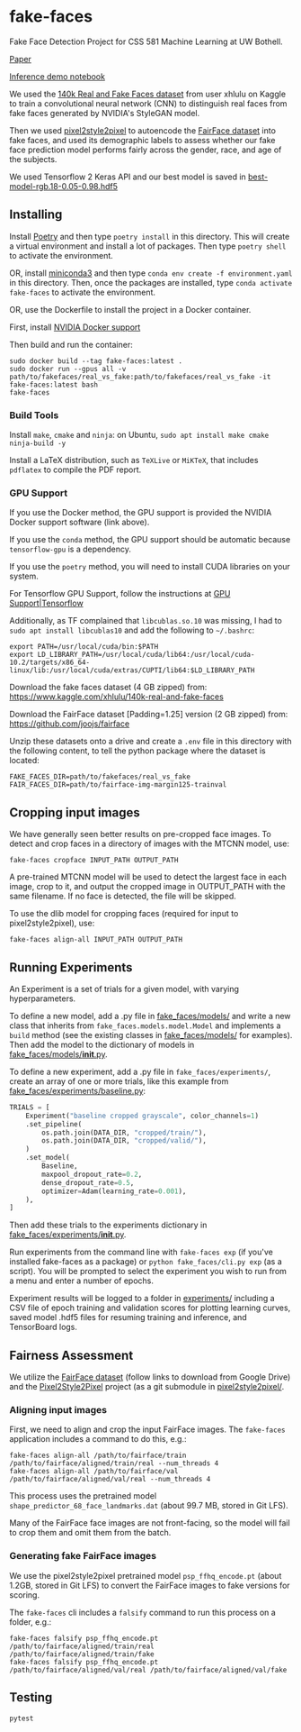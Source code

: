 # fake-faces

Fake Face Detection Project for CSS 581 Machine Learning at UW Bothell.

[Paper](FightingFakesFairly.pdf)

[Inference demo notebook](notebooks/inference.ipynb)

We used the [140k Real and Fake Faces dataset](https://www.kaggle.com/xhlulu/140k-real-and-fake-faces)
from user xhlulu on Kaggle to train a convolutional neural network (CNN) to
distinguish real faces from fake faces generated by NVIDIA's StyleGAN model.

Then we used
[pixel2style2pixel](https://www.kaggle.com/xhlulu/140k-real-and-fake-faces) to
autoencode the [FairFace dataset](https://github.com/joojs/fairface) into fake
faces, and used its demographic labels to assess whether our fake face
prediction model performs fairly across the gender, race, and age of the
subjects.

We used Tensorflow 2 Keras API and our best model is saved in
[best-model-rgb.18-0.05-0.98.hdf5](/best-model-rgb.18-0.05-0.98.hdf5)

## Installing

Install [Poetry](https://python-poetry.org/) and then type `poetry install` in this
directory. This will create a virtual environment and install a lot of packages.
Then type `poetry shell` to activate the environment.

OR, install [miniconda3](https://docs.conda.io/en/latest/miniconda.html) and then type
`conda env create -f environment.yaml` in this directory.
Then, once the packages are installed, type `conda activate fake-faces` to activate
the environment.

OR, use the Dockerfile to install the project in a Docker container.

First, install
[NVIDIA Docker support](https://docs.nvidia.com/datacenter/cloud-native/container-toolkit/install-guide.html#docker)

Then build and run the container:

``` shell
sudo docker build --tag fake-faces:latest .
sudo docker run --gpus all -v path/to/fakefaces/real_vs_fake:path/to/fakefaces/real_vs_fake -it fake-faces:latest bash
fake-faces
```
### Build Tools

Install `make`, `cmake` and `ninja`: on Ubuntu, `sudo apt install make cmake ninja-build -y`

Install a LaTeX distribution, such as `TeXLive` or `MiKTeX`, that includes `pdflatex`
to compile the PDF report.

### GPU Support

If you use the Docker method, the GPU support is provided the NVIDIA Docker support software (link above).

If you use the `conda` method, the GPU support should be automatic because
`tensorflow-gpu` is a dependency.

If you use the `poetry` method, you will need to install CUDA libraries on your system.

For Tensorflow GPU Support, follow the instructions at
[GPU Support|Tensorflow](https://www.tensorflow.org/install/gpu)

Additionally, as TF complained that `libcublas.so.10` was missing,
I had to `sudo apt install libcublas10` and add the following to `~/.bashrc`:

``` shell
export PATH=/usr/local/cuda/bin:$PATH
export LD_LIBRARY_PATH=/usr/local/cuda/lib64:/usr/local/cuda-10.2/targets/x86_64-linux/lib:/usr/local/cuda/extras/CUPTI/lib64:$LD_LIBRARY_PATH
```

Download the fake faces dataset (4 GB zipped) from:
https://www.kaggle.com/xhlulu/140k-real-and-fake-faces

Download the FairFace dataset [Padding=1.25] version (2 GB zipped)
from: https://github.com/joojs/fairface

Unzip these datasets onto a drive and create a `.env` file in this
directory with the following content, to tell the
python package where the dataset is located:

``` shell
FAKE_FACES_DIR=path/to/fakefaces/real_vs_fake
FAIR_FACES_DIR=path/to/fairface-img-margin125-trainval
```

## Cropping input images

We have generally seen better results on pre-cropped face images.
To detect and crop faces in a directory of images with the MTCNN model, use:

``` shell
fake-faces cropface INPUT_PATH OUTPUT_PATH
```

A pre-trained MTCNN model will be used to detect the largest face in each image, crop to it,
and output the cropped image in OUTPUT_PATH with the same filename. If no face is detected,
the file will be skipped.

To use the dlib model for cropping faces (required for input to pixel2style2pixel), use:

``` shell
fake-faces align-all INPUT_PATH OUTPUT_PATH
```

## Running Experiments

An Experiment is a set of trials for a given model, with varying hyperparameters.

To define a new model, add a .py file in [fake_faces/models/](fake_faces/models/) and write a new class
that inherits from `fake_faces.models.model.Model` and implements a `build` method
(see the existing classes in [fake_faces/models/](fake_faces/models/) for examples). Then add the model
to the dictionary of models in [fake_faces/models/__init__.py](fake_faces/models/__init__.py).

To define a new experiment, add a .py file in `fake_faces/experiments/`,
create an array of one or more trials, like this example from
[fake_faces/experiments/baseline.py](fake_faces/experiments/baseline.py):

``` python
TRIALS = [
    Experiment("baseline cropped grayscale", color_channels=1)
    .set_pipeline(
        os.path.join(DATA_DIR, "cropped/train/"),
        os.path.join(DATA_DIR, "cropped/valid/"),
    )
    .set_model(
        Baseline,
        maxpool_dropout_rate=0.2,
        dense_dropout_rate=0.5,
        optimizer=Adam(learning_rate=0.001),
    ),
]
```
Then add these trials to the experiments dictionary in
[fake_faces/experiments/__init__.py](fake_faces/experiments/__init__.py).

Run experiments from the command line with `fake-faces exp`
(if you've installed fake-faces as a package) or
`python fake_faces/cli.py exp` (as a script). You will be prompted to select
the experiment you wish to run from a menu and enter a number of epochs.

Experiment results will be logged to a folder in [experiments/](experiments/) including a CSV
file of epoch training and validation scores for plotting learning curves, saved
model .hdf5 files for resuming training and inference, and TensorBoard logs.

## Fairness Assessment

We utilize the [FairFace dataset](https://github.com/joojs/fairface) (follow links to download
from Google Drive) and the [Pixel2Style2Pixel](https://github.com/eladrich/pixel2style2pixel)
project (as a git submodule in [pixel2style2pixel/](pixel2style2pixel/).

### Aligning input images

First, we need to align and crop the input FairFace images. The `fake-faces` application
includes a command to do this, e.g.:

``` shell
fake-faces align-all /path/to/fairface/train /path/to/fairface/aligned/train/real --num_threads 4
fake-faces align-all /path/to/fairface/val /path/to/fairface/aligned/val/real --num_threads 4
```

This process uses the pretrained model `shape_predictor_68_face_landmarks.dat`
(about 99.7 MB, stored in Git LFS).

Many of the FairFace face images are not front-facing, so the model will fail to crop
them and omit them from the batch.

### Generating fake FairFace images

We use the pixel2style2pixel pretrained model `psp_ffhq_encode.pt` (about 1.2GB, stored in Git LFS)
to convert the FairFace images to fake versions for scoring.

The `fake-faces` cli includes a `falsify` command to run this process on a folder, e.g.:

``` shell
fake-faces falsify psp_ffhq_encode.pt /path/to/fairface/aligned/train/real /path/to/fairface/aligned/train/fake
fake-faces falsify psp_ffhq_encode.pt /path/to/fairface/aligned/val/real /path/to/fairface/aligned/val/fake
```

## Testing

`pytest`
